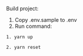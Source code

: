 Build project:
  1. Copy .env.sample to .env
  2. Run command:
  
    1. yarn up
    
    2. yarn reset
